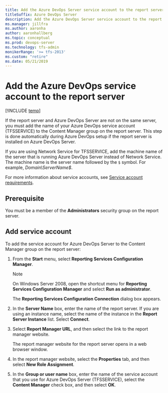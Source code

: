 ```yaml
---
title: Add the Azure DevOps Server service account to the report server
titleSuffix: Azure DevOps Server  
description: Add the Azure DevOps Server service account to the report server
ms.manager: jillfra
ms.author: aaronha
author: aaronhallberg
ms.topic: conceptual
ms.prod: devops-server
ms.technology: tfs-admin
monikerRange: '>= tfs-2013'
ms.custom: "retire"
ms.date: 05/21/2019
---
```


# Add the Azure DevOps service account to the report server

[!INCLUDE [temp](../../_shared/version-tfs-all-versions.md)]

If the report server and Azure DevOps Server are not on the same server, you must add the name of your Azure DevOps service account (TFSSERVICE) to the Content Manager group on the report server. This step is done automatically during Azure DevOps setup if the report server is installed on Azure DevOps Server. 

If you are using Network Service for TFSSERVICE, add the machine name of the server that is running Azure DevOps Server instead of Network Service. The machine name is the server name followed by the `$` symbol. For example, *Domain\ServerName$*.

For more information about service accounts, see [Service account requirements](../../account-requirements.md).

## Prerequisite

You must be a member of the **Administrators** security group on the report server. 

## Add service account

To add the service account for Azure DevOps Server to the Content Manager group on the report server:

1. From the **Start** menu, select **Reporting Services Configuration Manager**.

	> [!NOTE]   
	> On Windows Server 2008, open the shortcut menu for **Reporting Services Configuration Manager** and select **Run as administrator**.

	The **Reporting Services Configuration Connection** dialog box appears.

2. In the **Server Name** box, enter the name of the report server. If you are using an instance name, select the name of the instance in the **Report Server Instance** list. Select **Connect**.

3. Select **Report Manager URL**, and then select the link to the report manager website. 

   The report manager website for the report server opens in a web browser window.

4. In the report manager website, select the **Properties** tab, and then select **New Role Assignment**.

5. In the **Group or user name** box, enter the name of the service account that you use for Azure DevOps Server (TFSSERVICE), select the **Content Manager** check box, and then select **OK**.

